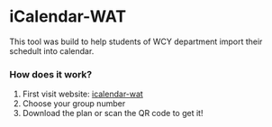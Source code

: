 # iCalendar-WAT

This tool was build to help students of WCY department import their schedult into calendar.

### How does it work?
1. First visit website: [icalendar-wat](https://wat-icalendar.onrender.com/)
2. Choose your group number
3. Download the plan or scan the QR code to get it!

